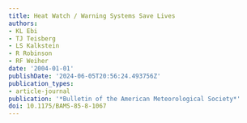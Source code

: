 ```yaml
---
title: Heat Watch / Warning Systems Save Lives
authors:
- KL Ebi
- TJ Teisberg
- LS Kalkstein
- R Robinson
- RF Weiher
date: '2004-01-01'
publishDate: '2024-06-05T20:56:24.493756Z'
publication_types:
- article-journal
publication: '*Bulletin of the American Meteorological Society*'
doi: 10.1175/BAMS-85-8-1067
---
```

